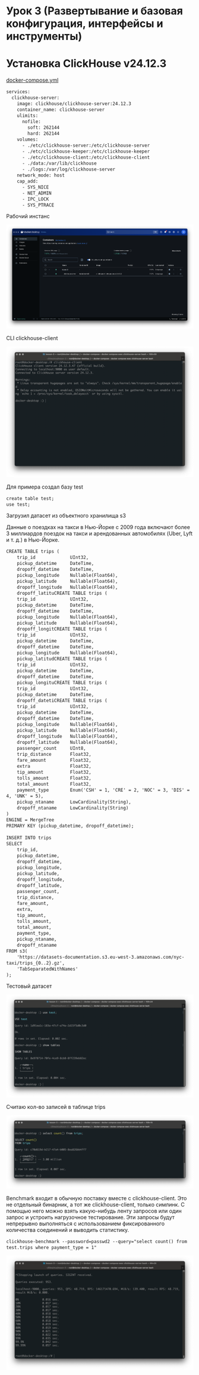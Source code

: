 # Урок 3 (Развертывание и базовая конфигурация, интерфейсы и инструменты)

# Установка ClickHouse v24.12.3


[docker-compose.yml](docker-compose.yml)

```
services:
  clickhouse-server:
    image: clickhouse/clickhouse-server:24.12.3
    container_name: clickhouse-server
    ulimits:
      nofile:
        soft: 262144
        hard: 262144
    volumes:
      - ./etc/clickhouse-server:/etc/clickhouse-server
      - ./etc/clickhouse-keeper:/etc/clickhouse-keeper
      - ./etc/clickhouse-client:/etc/clickhouse-client
      - ./data:/var/lib/clickhouse
      - ./logs:/var/log/clickhouse-server
    network_mode: host
    cap_add:
      - SYS_NICE
      - NET_ADMIN
      - IPC_LOCK
      - SYS_PTRACE
```

Рабочий инстанс

![1.png](src%2Fimg%2F1.png)

CLI clickhouse-client

![3.png](src%2Fimg%2F3.png)

Для примера создал базу test

``` 
create table test;
use test;
```

Загрузил датасет из объектного хранилища s3

Данные о поездках на такси в Нью-Йорке с 2009 года включают более 3 миллиардов поездок на такси и арендованных автомобилях (Uber, Lyft и т. д.) в Нью-Йорке.

```
CREATE TABLE trips (
    trip_id             UInt32,
    pickup_datetime     DateTime,
    dropoff_datetime    DateTime,
    pickup_longitude    Nullable(Float64),
    pickup_latitude     Nullable(Float64),
    dropoff_longitude   Nullable(Float64),
    dropoff_latituCREATE TABLE trips (
    trip_id             UInt32,
    pickup_datetime     DateTime,
    dropoff_datetime    DateTime,
    pickup_longitude    Nullable(Float64),
    pickup_latitude     Nullable(Float64),
    dropoff_longitCREATE TABLE trips (
    trip_id             UInt32,
    pickup_datetime     DateTime,
    dropoff_datetime    DateTime,
    pickup_longitude    Nullable(Float64),
    pickup_latitudCREATE TABLE trips (
    trip_id             UInt32,
    pickup_datetime     DateTime,
    dropoff_datetime    DateTime,
    pickup_longituCREATE TABLE trips (
    trip_id             UInt32,
    pickup_datetime     DateTime,
    dropoff_datetiCREATE TABLE trips (
    trip_id             UInt32,
    pickup_datetime     DateTime,
    dropoff_datetime    DateTime,
    pickup_longitude    Nullable(Float64),
    pickup_latitude     Nullable(Float64),
    dropoff_longitude   Nullable(Float64),
    dropoff_latitude    Nullable(Float64),
    passenger_count     UInt8,
    trip_distance       Float32,
    fare_amount         Float32,
    extra               Float32,
    tip_amount          Float32,
    tolls_amount        Float32,
    total_amount        Float32,
    payment_type        Enum('CSH' = 1, 'CRE' = 2, 'NOC' = 3, 'DIS' = 4, 'UNK' = 5),
    pickup_ntaname      LowCardinality(String),
    dropoff_ntaname     LowCardinality(String)
)
ENGINE = MergeTree
PRIMARY KEY (pickup_datetime, dropoff_datetime);

INSERT INTO trips
SELECT
    trip_id,
    pickup_datetime,
    dropoff_datetime,
    pickup_longitude,
    pickup_latitude,
    dropoff_longitude,
    dropoff_latitude,
    passenger_count,
    trip_distance,
    fare_amount,
    extra,
    tip_amount,
    tolls_amount,
    total_amount,
    payment_type,
    pickup_ntaname,
    dropoff_ntaname
FROM s3(
    'https://datasets-documentation.s3.eu-west-3.amazonaws.com/nyc-taxi/trips_{0..2}.gz',
    'TabSeparatedWithNames'
);

```

Тестовый датасет

![4.png](src%2Fimg%2F4.png)

Считаю кол-во записей в таблице trips

![5.png](src%2Fimg%2F5.png)

Benchmark входит в обычную поставку вместе с clickhouse-client. Это не отдельный бинарник, а тот же clickhouse-client, только симлинк. С помощью него можно взять какую-нибудь ленту запросов или один запрос и устроить нагрузочное тестирование. Эти запросы будут непрерывно выполняться с использованием фиксированного количества соединений и выводить статистику.

```
clickhouse-benchmark --password=passwd2 --query="select count() from test.trips where payment_type = 1"
```

![6.png](src%2Fimg%2F6.png)